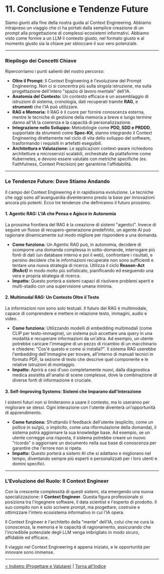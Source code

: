 # 11. Conclusione e Tendenze Future

Siamo giunti alla fine della nostra guida al Context Engineering. Abbiamo intrapreso un viaggio che ci ha portati dalla semplice creazione di un prompt alla progettazione di complessi ecosistemi informativi. Abbiamo visto come fornire a un LLM il contesto giusto, nel formato giusto e al momento giusto sia la chiave per sbloccare il suo vero potenziale.

---

### Riepilogo dei Concetti Chiave

Ripercorriamo i punti salienti del nostro percorso:

- **Oltre il Prompt:** Il Context Engineering è l'evoluzione del Prompt Engineering. Non ci si concentra più sulla singola istruzione, ma sulla progettazione dell'intero "spazio di lavoro mentale" dell'IA.
- **Anatomia del Contesto:** Un contesto efficace è un assemblaggio di istruzioni di sistema, cronologia, dati recuperati tramite **RAG**, e **strumenti** che l'IA può utilizzare.
- **RAG e Memoria:** Il RAG è il cuore per fornire conoscenza esterna, mentre le tecniche di gestione della memoria a breve e lungo termine danno all'IA la coerenza e la capacità di personalizzazione.
- **Integrazione nello Sviluppo:** Metodologie come **PDD, SDD e PRDDD**, supportate da strumenti come **Spec-Kit**, stanno integrando il Context Engineering direttamente nel ciclo di vita dello sviluppo del software, trasformando i requisiti in artefatti eseguibili.
- **Architettura e Valutazione:** Le applicazioni context-aware richiedono architetture a microservizi scalabili, orchestrate da piattaforme come Kubernetes, e devono essere valutate con metriche specifiche (es. Faithfulness, Context Precision) per garantirne l'affidabilità.

---

### Le Tendenze Future: Dove Stiamo Andando

Il campo del Context Engineering è in rapidissima evoluzione. Le tecniche che oggi sono all'avanguardia diventeranno presto la base per innovazioni ancora più potenti. Ecco tre tendenze che definiranno il futuro prossimo.

#### 1. Agentic RAG: L'IA che Pensa e Agisce in Autonomia

La prossima frontiera del RAG è la creazione di sistemi "agentici". Invece di seguire un flusso di recupero-generazione predefinito, un agente AI può ragionare dinamicamente sul modo migliore per rispondere a una domanda.

- **Come funziona:** Un Agentic RAG può, in autonomia, decidere di scomporre una domanda complessa in sotto-domande, interrogare più fonti di dati (un database interno e poi il web), confrontare i risultati, e persino decidere che le informazioni recuperate non sono sufficienti e tentare una nuova strategia di ricerca. Utilizza il ciclo **Reason-Act (ReAct)** in modo molto più sofisticato, pianificando ed eseguendo una vera e propria strategia di ricerca.
- **Impatto:** Questo porterà a sistemi capaci di risolvere problemi aperti e multi-stadio con una supervisione umana minima.

#### 2. Multimodal RAG: Un Contesto Oltre il Testo

Le informazioni non sono solo testuali. Il futuro del RAG è multimodale, capace di comprendere e mettere in relazione testo, immagini, audio e video.

- **Come funziona:** Utilizzando modelli di embedding multimodali (come CLIP per testo-immagine), un sistema può accettare una query in una modalità e recuperare informazioni da un'altra. Ad esempio, un utente potrebbe caricare l'immagine di un pezzo di ricambio di un macchinario e chiedere: "Cos'è questo e come si installa?". Il sistema RAG userebbe l'embedding dell'immagine per trovare, all'interno di manuali tecnici in formato PDF, la sezione di testo che descrive quel componente e le relative istruzioni di montaggio.
- **Impatto:** Aprirà a casi d'uso completamente nuovi, dalla diagnostica medica assistita all'analisi di scene complesse, dove la combinazione di diverse fonti di informazione è cruciale.

#### 3. Self-Improving Systems: Sistemi che Imparano dall'Interazione

I sistemi futuri non si limiteranno a usare il contesto, ma lo useranno per migliorare se stessi. Ogni interazione con l'utente diventerà un'opportunità di apprendimento.

- **Come funziona:** Sfruttando il feedback dell'utente (esplicito, come un pollice in su/giù, o implicito, come una riformulazione della domanda), il sistema potrà aggiornare la sua knowledge base. Ad esempio, se un utente corregge una risposta, il sistema potrebbe creare un nuovo "ricordo" o aggiornare un documento nella sua base di conoscenza per garantire che l'errore non si ripeta.
- **Impatto:** Questo porterà a sistemi AI che si adattano e migliorano nel tempo, diventando sempre più esperti e personalizzati per i loro utenti e domini specifici.

---

### L'Evoluzione del Ruolo: Il Context Engineer

Con la crescente complessità di questi sistemi, sta emergendo una nuova specializzazione: il **Context Engineer**. Questa figura professionale si posiziona tra l'ingegnere software, il data scientist e l'esperto di prodotto. Il suo compito non è solo scrivere prompt, ma progettare, costruire e ottimizzare l'intero ecosistema informativo in cui l'IA opera.

Il Context Engineer è l'architetto della "mente" dell'IA, colui che ne cura la conoscenza, la memoria e le capacità di ragionamento, assicurando che l'incredibile potenziale degli LLM venga imbrigliato in modo sicuro, affidabile ed efficace.

Il viaggio nel Context Engineering è appena iniziato, e le opportunità per innovare sono immense.

---

[< Indietro (Progettare e Valutare)](./10-progettare-e-valutare-sistemi-context-aware.md) | [Torna all'Indice](./index.md)
